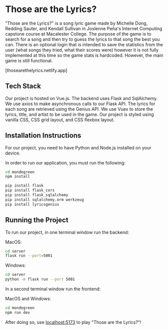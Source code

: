 # Those are the Lyrics?

"Those are the Lyrics?"  is a song lyric game made by Michelle Dong, Redding Sauter, and Kendall Sullivan in Joslenne Peña's Internet Computing capstone course at Macalester College. The purpose of the game is to search for a song and then try to guess the lyrics to that song the best you can. There is an optional login that is intended to save the statistics from the user (what songs they tried, what their scores were) however it is not fully implemented at this time so the game stats is hardcoded. However, the main game is still functional.

[thosearethelyrics.netlify.app]
## Tech Stack

Our project is hosted on Vue.js.
The backend uses Flask and SqlAlchemy.
We use axios to make asynchronous calls to our Flask API.
The lyrics for each song are retrieved using the Genius API.
We use Vuex to store the lyrics, title, and artist to be used in the game.
Our project is styled using vanilla CSS, CSS grid layout, and CSS flexbox layout.

## Installation Instructions

For our project, you need to have Python and Node.js installed on your device.

In order to run our application, you must run the following:
```bash
cd mondegreen
npm install
```
```bash
pip install flask
pip install flask_cors
pip install flask_sqlalchemy
pip install sqlalchemy.orm werkzeug
pip install lyricsgenius
```

## Running the Project

To run our project, in one terminal window run the backend:

MacOS:
```bash
cd server
flask run --port=5001
```

Windows:
```bash
cd server
python -m flask run --port 5001
```

In a second terminal window run the frontend:

MacOS and Windows:
```bash
cd mondegreen
npm run dev
```
After doing so, use [localhost:5173](http://localhost:5173) to play "Those are the Lyrics?"!

